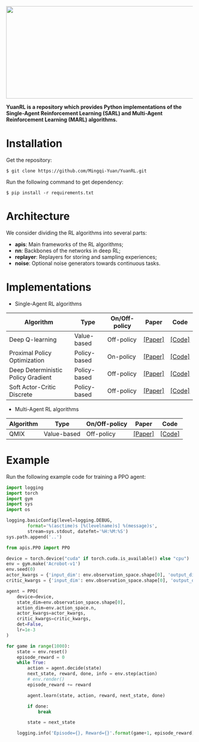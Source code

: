 <div align='center'>
    <img src= 'https://img-blog.csdnimg.cn/20210225200756161.png?x-oss-process=image/watermark,type_ZmFuZ3poZW5naGVpdGk,shadow_10,text_aHR0cHM6Ly9ibG9nLmNzZG4ubmV0L3dlaXhpbl80MjQ5OTIzNg==,size_16,color_FFFFFF,t_70#pic_center' width=932px height=249px>
</div>


**YuanRL is a repository which provides Python implementations of the Single-Agent Reinforcement Learning (SARL) and Multi-Agent Reinforcement Learning (MARL) algorithms.**

# Installation
Get the repository:
```
$ git clone https://github.com/Mingqi-Yuan/YuanRL.git
```

Run the following command to get dependency:

```
$ pip install -r requirements.txt
```
# Architecture
We consider dividing the RL algorithms into several parts:

* **apis**: Main frameworks of the RL algorithms;
* **nn**: Backbones of the networks in deep RL;
* **replayer**: Replayers for storing and sampling experiences;
* **noise**: Optional noise generators towards continuous tasks.

# Implementations

* Single-Agent RL algorithms

| Algorithm | Type | On/Off-policy | Paper | Code |
| ------- | ------- | ------- | ------- |------- |
| Deep Q-learning | Value-based | Off-policy | [[Paper]](https://arxiv.org/pdf/1312.5602.pdf) | [[Code]](apis/DeepQ.py) |
| Proximal Policy Optimization | Policy-based | On-policy |[[Paper]](https://arxiv.org/abs/1707.06347) | [[Code]](apis/PPO.py) |
| Deep Deterministic Policy Gradient | Policy-based | Off-policy |[[Paper]](https://arxiv.org/pdf/1509.02971.pdf) | [[Code]](apis/DDPG.py) |
| Soft Actor-Critic Discrete | Policy-based | Off-policy |[[Paper]](https://arxiv.org/pdf/1910.07207) | [[Code]](apis/SACDiscrete.py) |

* Multi-Agent RL algorithms

| Algorithm | Type | On/Off-policy | Paper | Code |
| ------- | ------- | ------- | ------- |------- |
| QMIX | Value-based | Off-policy | [[Paper]](http://proceedings.mlr.press/v80/rashid18a/rashid18a.pdf) | [[Code]](marl/apis/QMIX.py) |

# Example
Run the following example code for training a PPO agent:
```python
import logging
import torch
import gym
import sys
import os

logging.basicConfig(level=logging.DEBUG,
        format='%(asctime)s [%(levelname)s] %(message)s',
        stream=sys.stdout, datefmt='%H:%M:%S')
sys.path.append('..')

from apis.PPO import PPO

device = torch.device("cuda" if torch.cuda.is_available() else "cpu")
env = gym.make('Acrobot-v1')
env.seed(0)
actor_kwargs = {'input_dim': env.observation_space.shape[0], 'output_dim': env.action_space.n}
critic_kwargs = {'input_dim': env.observation_space.shape[0], 'output_dim': 1}

agent = PPO(
    device=device,
    state_dim=env.observation_space.shape[0],
    action_dim=env.action_space.n,
    actor_kwargs=actor_kwargs,
    critic_kwargs=critic_kwargs,
    det=False,
    lr=1e-3
)

for game in range(1000):
    state = env.reset()
    episode_reward = 0
    while True:
        action = agent.decide(state)
        next_state, reward, done, info = env.step(action)
        # env.render()
        episode_reward += reward

        agent.learn(state, action, reward, next_state, done)

        if done:
            break

        state = next_state

    logging.info('Episode={}, Reward={}'.format(game+1, episode_reward))
```
